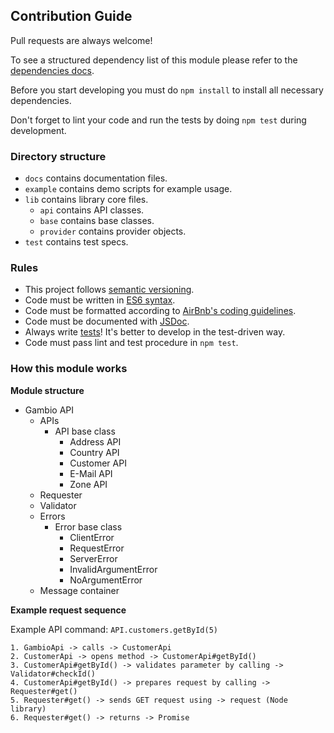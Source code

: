 ## Contribution Guide

Pull requests are always welcome!

To see a structured dependency list of this module please refer to the [dependencies docs](/DEPENDENCIES.md).

Before you start developing you must do `npm install` to install all necessary dependencies.

Don't forget to lint your code and run the tests by doing `npm test` during development.

### Directory structure

- `docs` contains documentation files.
- `example` contains demo scripts for example usage.
- `lib` contains library core files.
  - `api` contains API classes.
  - `base` contains base classes.
  - `provider` contains provider objects.
- `test` contains test specs.

### Rules

- This project follows [semantic versioning](http://semver.org/).
- Code must be written in [ES6 syntax](https://babeljs.io/docs/learn-es2015).
- Code must be formatted according to [AirBnb's coding guidelines](https://github.com/airbnb/javascript).
- Code must be documented with [JSDoc](http://usejsdoc.org).
- Always write [tests](https://mochajs.org)! It's better to develop in the test-driven way.
- Code must pass lint and test procedure in `npm test`.

### How this module works

**Module structure**
- Gambio API
  - APIs
    - API base class
      - Address API
      - Country API
      - Customer API
      - E-Mail API
      - Zone API
  - Requester
  - Validator
  - Errors
      - Error base class
        - ClientError
        - RequestError
        - ServerError
        - InvalidArgumentError
        - NoArgumentError
  - Message container

**Example request sequence**

Example API command: `API.customers.getById(5)`

```
1. GambioApi -> calls -> CustomerApi
2. CustomerApi -> opens method -> CustomerApi#getById()
3. CustomerApi#getById() -> validates parameter by calling -> Validator#checkId()
4. CustomerApi#getById() -> prepares request by calling -> Requester#get()
5. Requester#get() -> sends GET request using -> request (Node library)
6. Requester#get() -> returns -> Promise

```
